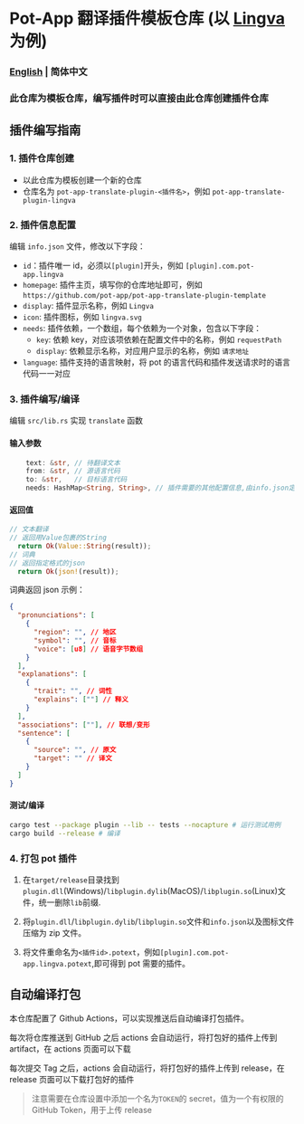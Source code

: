 # Pot-App 翻译插件模板仓库 (以 [Lingva](https://github.com/TheDavidDelta/lingva-translate) 为例)

### [English](./README_EN.md) | 简体中文

### 此仓库为模板仓库，编写插件时可以直接由此仓库创建插件仓库

## 插件编写指南

### 1. 插件仓库创建

- 以此仓库为模板创建一个新的仓库
- 仓库名为 `pot-app-translate-plugin-<插件名>`，例如 `pot-app-translate-plugin-lingva`

### 2. 插件信息配置

编辑 `info.json` 文件，修改以下字段：

- `id`：插件唯一 id，必须以`[plugin]`开头，例如 `[plugin].com.pot-app.lingva`
- `homepage`: 插件主页，填写你的仓库地址即可，例如 `https://github.com/pot-app/pot-app-translate-plugin-template`
- `display`: 插件显示名称，例如 `Lingva`
- `icon`: 插件图标，例如 `lingva.svg`
- `needs`: 插件依赖，一个数组，每个依赖为一个对象，包含以下字段：
  - `key`: 依赖 key，对应该项依赖在配置文件中的名称，例如 `requestPath`
  - `display`: 依赖显示名称，对应用户显示的名称，例如 `请求地址`
- `language`: 插件支持的语言映射，将 pot 的语言代码和插件发送请求时的语言代码一一对应

### 3. 插件编写/编译

编辑 `src/lib.rs` 实现 `translate` 函数

#### 输入参数

```rust
    text: &str, // 待翻译文本
    from: &str, // 源语言代码
    to: &str,   // 目标语言代码
    needs: HashMap<String, String>, // 插件需要的其他配置信息,由info.json定义
```

#### 返回值

```rust
// 文本翻译
// 返回用Value包裹的String
  return Ok(Value::String(result));
// 词典
// 返回指定格式的json
  return Ok(json!(result));
```

词典返回 json 示例：

```json
{
  "pronunciations": [
    {
      "region": "", // 地区
      "symbol": "", // 音标
      "voice": [u8] // 语音字节数组
    }
  ],
  "explanations": [
    {
      "trait": "", // 词性
      "explains": [""] // 释义
    }
  ],
  "associations": [""], // 联想/变形
  "sentence": [
    {
      "source": "", // 原文
      "target": "" // 译文
    }
  ]
}
```

#### 测试/编译

```bash
cargo test --package plugin --lib -- tests --nocapture # 运行测试用例
cargo build --release # 编译
```

### 4. 打包 pot 插件

1. 在`target/release`目录找到`plugin.dll`(Windows)/`libplugin.dylib`(MacOS)/`libplugin.so`(Linux)文件，统一删除`lib`前缀.

2. 将`plugin.dll`/`libplugin.dylib`/`libplugin.so`文件和`info.json`以及图标文件压缩为 zip 文件。

3. 将文件重命名为`<插件id>.potext`，例如`[plugin].com.pot-app.lingva.potext`,即可得到 pot 需要的插件。

## 自动编译打包

本仓库配置了 Github Actions，可以实现推送后自动编译打包插件。

每次将仓库推送到 GitHub 之后 actions 会自动运行，将打包好的插件上传到 artifact，在 actions 页面可以下载

每次提交 Tag 之后，actions 会自动运行，将打包好的插件上传到 release，在 release 页面可以下载打包好的插件

> 注意需要在仓库设置中添加一个名为`TOKEN`的 secret，值为一个有权限的 GitHub Token，用于上传 release
